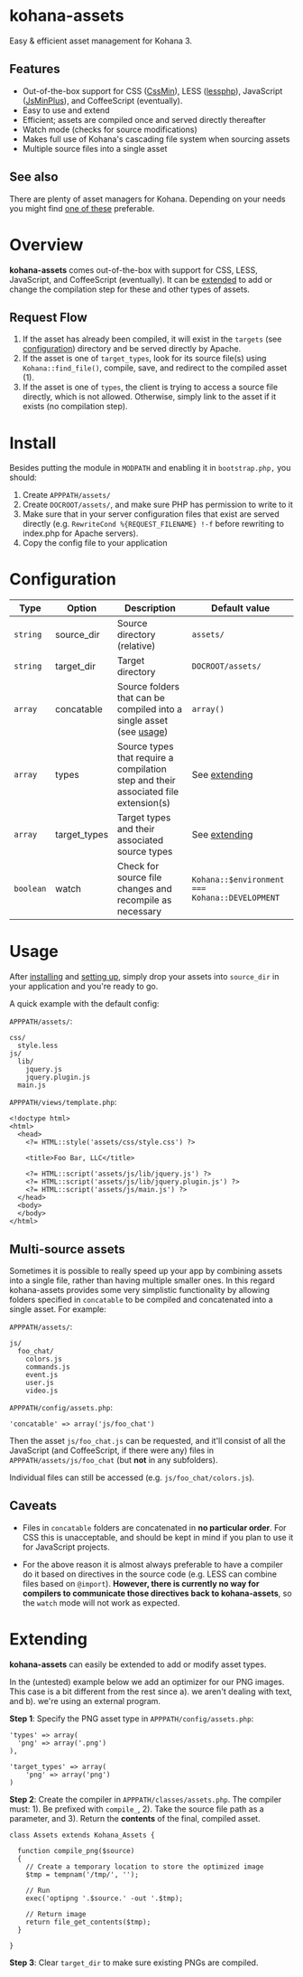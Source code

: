 # kohana-assets

Easy & efficient asset management for Kohana 3.

## Features

  - Out-of-the-box support for CSS ([CssMin](https://code.google.com/p/cssmin/)), 
    LESS ([lessphp](http://leafo.net/lessphp/)), JavaScript ([JsMinPlus](https://code.google.com/p/minify)), 
    and CoffeeScript (eventually).
  - Easy to use and extend
  - Efficient; assets are compiled once and served directly thereafter
  - Watch mode (checks for source modifications)
  - Makes full use of Kohana's cascading file system when sourcing assets
  - Multiple source files into a single asset

## See also

There are plenty of asset managers for Kohana. Depending on your needs you might
find [one of these](https://github.com/search?type=Repositories&language=PHP&q=kohana-assets)
preferable.

# Overview

**kohana-assets** comes out-of-the-box with support for CSS, LESS, JavaScript,
and CoffeeScript (eventually). It can be [extended](extending) to add or change
the compilation step for these and other types of assets.

## Request Flow

  1. If the asset has already been compiled, it will exist in the `targets`
     (see [configuration](config))  directory and be served directly by Apache.
  2. If the asset is one of `target_types`, look for its source file(s) using
     `Kohana::find_file()`, compile, save, and redirect to the compiled asset (1).
  3. If the asset is one of `types`, the client is trying to access a
     source file directly, which is not allowed. Otherwise, simply link to
     the asset if it exists (no compilation step).

# Install

Besides putting the module in `MODPATH` and enabling it in `bootstrap.php,`
you should:

  1. Create `APPPATH/assets/`
  2. Create `DOCROOT/assets/`, and make sure PHP has permission to write to it
  3. Make sure that in your server configuration files that exist are served
     directly (e.g. `RewriteCond %{REQUEST_FILENAME} !-f` before rewriting to
     index.php for Apache servers).
  3. Copy the config file to your application

# Configuration

Type      | Option           | Description                | Default value
----------|------------------|----------------------------| -------------------------
`string`  | source\_dir      | Source directory (relative)| `assets/`
`string`  | target\_dir      | Target directory           | `DOCROOT/assets/`
`array`   | concatable       | Source folders that can be compiled into a single asset (see [usage](usage)) | `array()`
`array`   | types            | Source types that require a compilation step and their associated file extension(s) | See [extending](extending)
`array`   | target\_types    | Target types and their associated source types | See [extending](extending)
`boolean` | watch            | Check for source file changes and recompile as necessary | `Kohana::$environment === Kohana::DEVELOPMENT`

# Usage

After [installing](install) and [setting up](config), simply drop your assets
into `source_dir` in your application and you're ready to go.

A quick example with the default config:

`APPPATH/assets/`:

    css/
      style.less
    js/
      lib/
        jquery.js
        jquery.plugin.js
      main.js

`APPPATH/views/template.php`:

    <!doctype html>
    <html>
      <head>
        <?= HTML::style('assets/css/style.css') ?>

        <title>Foo Bar, LLC</title>

        <?= HTML::script('assets/js/lib/jquery.js') ?>
        <?= HTML::script('assets/js/lib/jquery.plugin.js') ?>
        <?= HTML::script('assets/js/main.js') ?>
      </head>
      <body>
      </body>
    </html>


## Multi-source assets

Sometimes it is possible to really speed up your app by combining assets into
a single file, rather than having multiple smaller ones. In this regard
kohana-assets provides some very simplistic functionality by allowing folders
specified in `concatable` to be compiled and concatenated into a single asset.
For example:

`APPPATH/assets/`:

    js/
      foo_chat/
        colors.js
        commands.js
        event.js
        user.js
        video.js

`APPPATH/config/assets.php`:

    'concatable' => array('js/foo_chat')

Then the asset `js/foo_chat.js` can be requested, and it'll consist of all the
JavaScript (and CoffeeScript, if there were any) files in `APPPATH/assets/js/foo_chat`
(but **not** in any subfolders).

Individual files can still be accessed (e.g. `js/foo_chat/colors.js`).

## Caveats

  - Files in `concatable` folders are concatenated in **no particular order**.
    For CSS this is unacceptable, and should be kept in mind if you plan to use
    it for JavaScript projects.

  - For the above reason it is almost always preferable to have a compiler do
    it based on directives in the source code (e.g. LESS can combine files
    based on `@import`). **However, there is currently no way for compilers to
    communicate those directives back to kohana-assets**, so the `watch` mode
    will not work as expected.

# Extending

**kohana-assets** can easily be extended to add or modify asset types.

In the (untested) example below we add an optimizer for our PNG images. This
case is a bit different from the rest since a). we aren't dealing with text,
and b). we're using an external program.

**Step 1**: Specify the PNG asset type in `APPPATH/config/assets.php`:

    'types' => array(
      'png' => array('.png')
    ),

    'target_types' => array(
        'png' => array('png')
    )

**Step 2**: Create the compiler in `APPPATH/classes/assets.php`. The compiler
must: 1). Be prefixed with `compile_`, 2). Take the source file path as a parameter,
and 3). Return the **contents** of the final, compiled asset.

    class Assets extends Kohana_Assets {

      function compile_png($source)
      {
        // Create a temporary location to store the optimized image
        $tmp = tempnam('/tmp/', '');

        // Run
        exec('optipng '.$source.' -out '.$tmp);

        // Return image
        return file_get_contents($tmp);
      }

    }

**Step 3**: Clear `target_dir` to make sure existing PNGs are compiled.